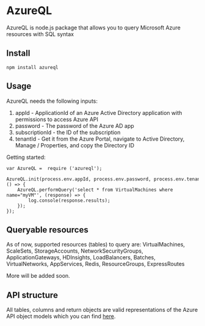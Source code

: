 # AzureQL
AzureQL is node.js package that allows you to query Microsoft Azure resources with SQL syntax

## Install

```shell
npm install azureql
```
## Usage

AzureQL needs the following inputs:

1) appId - ApplicationId of an Azure Active Directory application with permissions to access Azure API
2) password - The password of the Azure AD app
3) subscriptionId - the ID of the subscription
4) tenantId - Get it from the Azure Portal, navigate to Active Directory, Manage / Properties, and copy the Directory ID

Getting started:

```shell
var AzureQL =  require ('azureql');

AzureQL.init(process.env.appId, process.env.password, process.env.tenantId, process.env.subscriptionId, () => {
    AzureQL.performQuery('select * from VirtualMachines where name="myVM"', (response) => {
        log.console(response.results);
    });
});
```
## Queryable resources

As of now, supported resources (tables) to query are: VirtualMachines, ScaleSets, StorageAccounts, NetworkSecurityGroups, ApplicationGateways, HDInsights, LoadBalancers, Batches, VirtualNetworks, AppServices, Redis, ResourceGroups, ExpressRoutes

More will be added soon.

## API structure

All tables, columns and return objects are valid representations of the Azure API object models which you can find [here].

[here]: https://docs.microsoft.com/en-us/rest/api/
